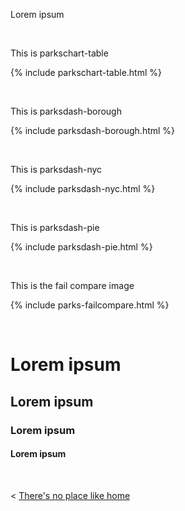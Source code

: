 
Lorem ipsum


  &nbsp; &nbsp;
  
  This is parkschart-table

  {% include parkschart-table.html %}

  &nbsp; &nbsp;
  

  This is parksdash-borough

  {% include parksdash-borough.html %}

  &nbsp; &nbsp;
  

  This is parksdash-nyc

  {% include parksdash-nyc.html %}

  &nbsp; &nbsp;
  
  
  This is parksdash-pie

  {% include parksdash-pie.html %}

  &nbsp; &nbsp;



  This is the fail compare image

  {% include parks-failcompare.html %}

  &nbsp; &nbsp;
  

# Lorem ipsum

## Lorem ipsum

### Lorem ipsum

#### Lorem ipsum

&nbsp;

< [There's no place like home](./index.md)
